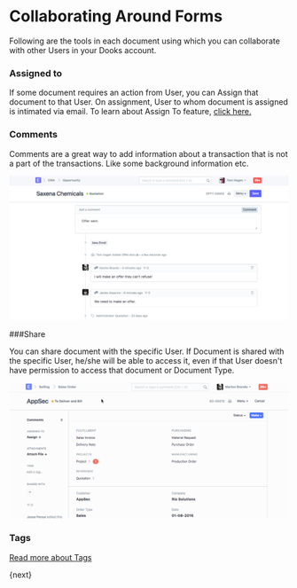 <!-- add-breadcrumbs -->
# Collaborating Around Forms

Following are the tools in each document using which you can collaborate with other Users in your Dooks account.

### Assigned to

If some document requires an action from User, you can Assign that document to that User. On assignment, User to whom document is assigned is intimated via email. To learn about Assign To feature, [click here.](/dooks/collaboration/assignment.md)

### Comments

Comments are a great way to add information about a transaction that is not a
part of the transactions. Like some background information etc.

<img class="screenshot" alt="Assign" src="./assets/comments-1.png">

###Share

You can share document with the specific User. If Document is shared with the specific User, he/she will be able to access it, even if that User doesn't have permission to access that document or Document Type.

<img class="screenshot" alt="Assign" src="./assets/share-1.gif">

### Tags

[Read more about Tags](/dooks/collaboration/tags.md)

{next}
